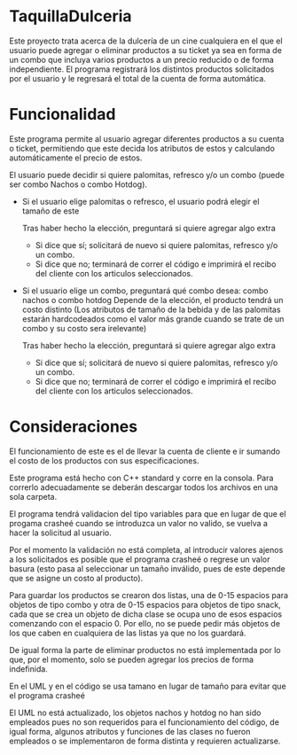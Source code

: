 # TaquillaDulceria
Este proyecto trata acerca de la dulcería de un cine cualquiera en el que el usuario puede agregar o eliminar productos a su ticket ya sea en forma de un combo que incluya varios productos a un precio reducido o de forma independiente. El programa registrará los distintos productos solicitados por el usuario y le regresará el total de la cuenta de forma automática.

# Funcionalidad
Este programa permite al usuario agregar diferentes productos a su cuenta o ticket, permitiendo que este decida los atributos de estos y calculando automáticamente el precio de estos.

El usuario puede decidir si quiere palomitas, refresco y/o un combo (puede ser combo Nachos o combo Hotdog).

- Si el usuario elige palomitas o refresco, el usuario podrá elegir el tamaño de este
  
  Tras haber hecho la elección, preguntará si quiere agregar algo extra
    +  Si dice que sí; solicitará de nuevo si quiere palomitas, refresco y/o un combo.
    +  Si dice que no; terminará de correr el código e imprimirá el recibo del cliente con los articulos seleccionados.

- Si el usuario elige un combo, preguntará qué combo desea: combo nachos o combo hotdog
  Depende de la elección, el producto tendrá un costo distinto
  (Los atributos de tamaño de la bebida y de las palomitas estarán hardcodeados como el valor más grande cuando se trate de un combo y su costo sera irelevante)
  
  Tras haber hecho la elección, preguntará si quiere agregar algo extra
    +  Si dice que sí; solicitará de nuevo si quiere palomitas, refresco y/o un combo.
    +  Si dice que no; terminará de correr el código e imprimirá el recibo del cliente con los articulos seleccionados.

  

# Consideraciones

El funcionamiento de este es el de llevar la cuenta de cliente e ir sumando el costo de los productos con sus especificaciones.

Este programa está hecho con C++ standard y corre en la consola.
Para correrlo adecuadamente se deberán descargar todos los archivos en una sola carpeta.

El programa tendrá validacion del tipo variables para que en lugar de que el progama crasheé cuando se introduzca un valor no valido, se vuelva a hacer la solicitud al usuario.

Por el momento la validación no está completa, al introducir valores ajenos a los solicitados es posible que el programa crasheé o regrese un valor basura (esto pasa al seleccionar un tamaño inválido, pues de este depende que se asigne un costo al producto).

Para guardar los productos se crearon dos listas, una de 0-15 espacios para objetos de tipo combo y otra de 0-15 espacios para objetos de tipo snack, cada que se crea un objeto de dicha clase se ocupa uno de esos espacios comenzando con el espacio 0. Por ello, no se puede pedir más objetos de los que caben en cualquiera de las listas ya que no los guardará.

De igual forma la parte de eliminar productos no está implementada por lo que, por el momento, solo se pueden agregar los precios de forma indefinida.

En el UML y en el código se usa tamano en lugar de tamaño para evitar que el programa crasheé

El UML no está actualizado, los objetos nachos y hotdog no han sido empleados pues no son requeridos para el funcionamiento del código, de igual forma, algunos atributos y funciones de las clases no fueron empleados o se implementaron de forma distinta y requieren actualizarse.

